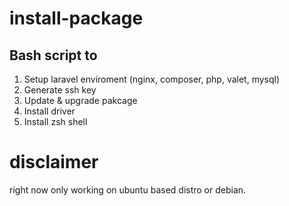 # install-package

## Bash script to 
1. Setup laravel enviroment (nginx, composer, php, valet, mysql)
2. Generate ssh key
3. Update & upgrade pakcage
4. Install driver
5. Install zsh shell

# disclaimer
right now only working on ubuntu based distro or debian.